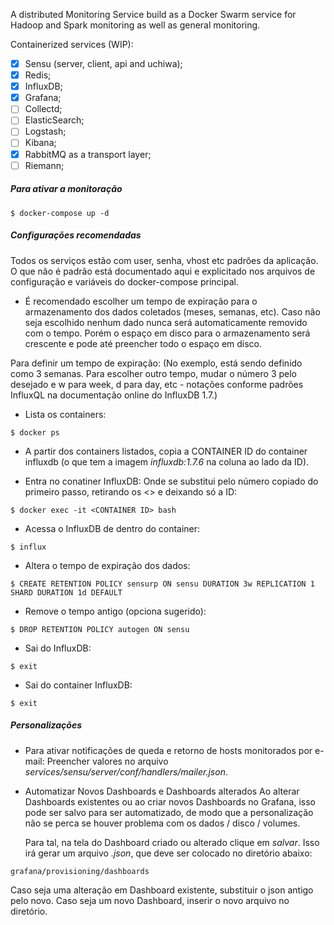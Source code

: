 A distributed Monitoring Service build as a Docker Swarm service for Hadoop and
Spark monitoring as well as general monitoring.

Containerized services (WIP):

- [x] Sensu (server, client, api and uchiwa);
- [x] Redis;
- [x] InfluxDB;
- [x] Grafana;
- [ ] Collectd;
- [ ] ElasticSearch;
- [ ] Logstash;
- [ ] Kibana;
- [x] RabbitMQ as a transport layer;
- [ ] Riemann;

##### Para ativar a monitoração

```
$ docker-compose up -d
```

##### Configurações recomendadas

Todos os serviços estão com user, senha, vhost etc padrões da aplicação.
O que não é padrão está documentado aqui e explicitado nos arquivos de configuração
e variáveis do docker-compose principal.

* É recomendado escolher um tempo de expiração para o armazenamento dos dados coletados (meses, semanas, etc).
Caso não seja escolhido nenhum dado nunca será automaticamente removido com o tempo. Porém o espaço em disco
para o armazenamento será crescente e pode até preencher todo o espaço em disco.

Para definir um tempo de expiração:
(No exemplo, está sendo definido como 3 semanas. Para escolher outro tempo, mudar o número 3 pelo desejado e
w para week, d para day, etc - notações conforme padrões InfluxQL na documentação online do InfluxDB 1.7.)

* Lista os containers:

```
$ docker ps
```

* A partir dos containers listados, copia a CONTAINER ID do container influxdb (o que tem a imagem _influxdb:1.7.6_
na coluna ao lado da ID).

* Entra no conatiner InfluxDB:
Onde se substitui <CONTAINER ID> pelo número copiado do primeiro passo, retirando os <> e deixando só a ID:

```
$ docker exec -it <CONTAINER ID> bash
```

* Acessa o InfluxDB de dentro do container:

```
$ influx
```

* Altera o tempo de expiração dos dados:

```
$ CREATE RETENTION POLICY sensurp ON sensu DURATION 3w REPLICATION 1 SHARD DURATION 1d DEFAULT
```

* Remove o tempo antigo (opciona sugerido):

```
$ DROP RETENTION POLICY autogen ON sensu
```

* Sai do InfluxDB:

```
$ exit
```

* Sai do container InfluxDB:

```
$ exit
```

##### Personalizações

* Para ativar notificações de queda e retorno de hosts monitorados por e-mail:
  Preencher valores no arquivo _services/sensu/server/conf/handlers/mailer.json_.

* Automatizar Novos Dashboards e Dashboards alterados
  Ao alterar Dashboards existentes ou ao criar novos Dashboards no Grafana, isso pode ser salvo para ser automatizado,
  de modo que a personalização não se perca se houver problema com os dados / disco / volumes.

  Para tal, na tela do Dashboard criado ou alterado clique em _salvar_. Isso irá gerar um arquivo _.json_, que deve ser
  colocado no diretório abaixo:

```
grafana/provisioning/dashboards
```

  Caso seja uma alteração em Dashboard existente, substituir o json antigo pelo novo. Caso seja um novo Dashboard, inserir
  o novo arquivo no diretório.
